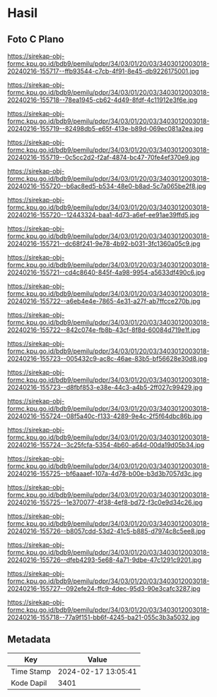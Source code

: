 # Hasil

## Foto C Plano

https://sirekap-obj-formc.kpu.go.id/bdb9/pemilu/pdpr/34/03/01/20/03/3403012003018-20240216-155717--ffb93544-c7cb-4f91-8e45-db9226175001.jpg

https://sirekap-obj-formc.kpu.go.id/bdb9/pemilu/pdpr/34/03/01/20/03/3403012003018-20240216-155718--78ea1945-cb62-4d49-8fdf-4c11912e3f6e.jpg

https://sirekap-obj-formc.kpu.go.id/bdb9/pemilu/pdpr/34/03/01/20/03/3403012003018-20240216-155719--82498db5-e65f-413e-b89d-069ec081a2ea.jpg

https://sirekap-obj-formc.kpu.go.id/bdb9/pemilu/pdpr/34/03/01/20/03/3403012003018-20240216-155719--0c5cc2d2-f2af-4874-bc47-70fe4ef370e9.jpg

https://sirekap-obj-formc.kpu.go.id/bdb9/pemilu/pdpr/34/03/01/20/03/3403012003018-20240216-155720--b6ac8ed5-b534-48e0-b8ad-5c7a065be2f8.jpg

https://sirekap-obj-formc.kpu.go.id/bdb9/pemilu/pdpr/34/03/01/20/03/3403012003018-20240216-155720--12443324-baa1-4d73-a6ef-ee91ae39ffd5.jpg

https://sirekap-obj-formc.kpu.go.id/bdb9/pemilu/pdpr/34/03/01/20/03/3403012003018-20240216-155721--dc68f241-9e78-4b92-b031-3fc1360a05c9.jpg

https://sirekap-obj-formc.kpu.go.id/bdb9/pemilu/pdpr/34/03/01/20/03/3403012003018-20240216-155721--cd4c8640-845f-4a98-9954-a5633df490c6.jpg

https://sirekap-obj-formc.kpu.go.id/bdb9/pemilu/pdpr/34/03/01/20/03/3403012003018-20240216-155722--a6eb4e4e-7865-4e31-a27f-ab7ffcce270b.jpg

https://sirekap-obj-formc.kpu.go.id/bdb9/pemilu/pdpr/34/03/01/20/03/3403012003018-20240216-155722--842c074e-fb8b-43cf-8f8d-60084d719e1f.jpg

https://sirekap-obj-formc.kpu.go.id/bdb9/pemilu/pdpr/34/03/01/20/03/3403012003018-20240216-155723--005432c9-ac8c-46ae-83b5-bf56628e30d8.jpg

https://sirekap-obj-formc.kpu.go.id/bdb9/pemilu/pdpr/34/03/01/20/03/3403012003018-20240216-155723--d8fbf853-e38e-44c3-a4b5-2ff027c99429.jpg

https://sirekap-obj-formc.kpu.go.id/bdb9/pemilu/pdpr/34/03/01/20/03/3403012003018-20240216-155724--08f5a40c-f133-4289-9e4c-2f5f64dbc86b.jpg

https://sirekap-obj-formc.kpu.go.id/bdb9/pemilu/pdpr/34/03/01/20/03/3403012003018-20240216-155724--3c25fcfa-5354-4b60-a64d-00da19d05b34.jpg

https://sirekap-obj-formc.kpu.go.id/bdb9/pemilu/pdpr/34/03/01/20/03/3403012003018-20240216-155725--bf6aaaef-107a-4d78-b00e-b3d3b7057d3c.jpg

https://sirekap-obj-formc.kpu.go.id/bdb9/pemilu/pdpr/34/03/01/20/03/3403012003018-20240216-155725--1e370077-4f38-4ef8-bd72-f3c0e9d34c26.jpg

https://sirekap-obj-formc.kpu.go.id/bdb9/pemilu/pdpr/34/03/01/20/03/3403012003018-20240216-155726--b8057cdd-53d2-41c5-b885-d7974c8c5ee8.jpg

https://sirekap-obj-formc.kpu.go.id/bdb9/pemilu/pdpr/34/03/01/20/03/3403012003018-20240216-155726--dfeb4293-5e68-4a71-9dbe-47c1291c9201.jpg

https://sirekap-obj-formc.kpu.go.id/bdb9/pemilu/pdpr/34/03/01/20/03/3403012003018-20240216-155727--092efe24-ffc9-4dec-95d3-90e3cafc3287.jpg

https://sirekap-obj-formc.kpu.go.id/bdb9/pemilu/pdpr/34/03/01/20/03/3403012003018-20240216-155718--77a9f151-bb6f-4245-ba21-055c3b3a5032.jpg


## Metadata

| Key        | Value               |
| ---------- | ------------------- |
| Time Stamp | 2024-02-17 13:05:41 |
| Kode Dapil | 3401                |



